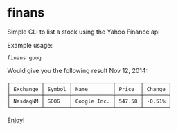 finans
======

Simple CLI to list a stock using the Yahoo Finance api

Example usage:

`finans goog`

Would give you the following result Nov 12, 2014:

    ┌──────────┬────────┬─────────────┬────────┬────────┐
    │ Exchange │ Symbol │ Name        │ Price  │ Change │
    ├──────────┼────────┼─────────────┼────────┼────────┤
    │ NasdaqNM │ GOOG   │ Google Inc. │ 547.58 │ -0.51% │
    └──────────┴────────┴─────────────┴────────┴────────┘

Enjoy!
